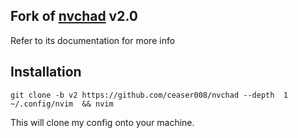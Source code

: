 ## Fork of [nvchad](https://github.com/NvChad/NvChad/) v2.0
Refer to its documentation for more info

## Installation
```shell
git clone -b v2 https://github.com/ceaser008/nvchad --depth  1 ~/.config/nvim  && nvim
``` 
This will clone my config onto your machine.
